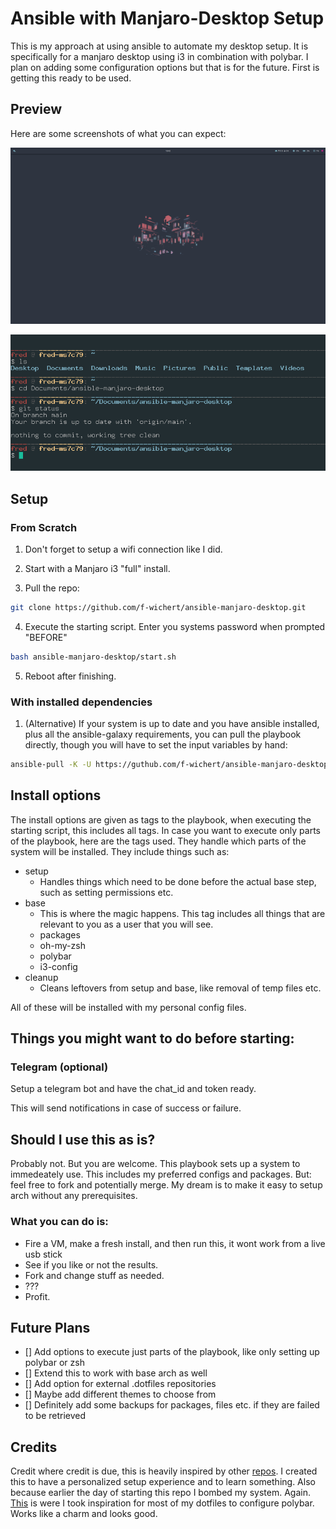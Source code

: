 # Ansible with Manjaro-Desktop Setup
This is my approach at using ansible to automate my desktop setup. It is specifically for a manjaro desktop using i3 in combination with polybar. I plan on adding some configuration options but that is for the future. First is getting this ready to be used.


## Preview
Here are some screenshots of what you can expect:

![Desktop Preview](https://github.com/f-wichert/ansible-manjaro-desktop/blob/main/res/desktop_preview.png?raw=true)

![ZSH Preview](https://github.com/f-wichert/ansible-manjaro-desktop/blob/main/res/zsh_theme.png?raw=true)


## Setup
### From Scratch
1. Don't forget to setup a wifi connection like I did.

2. Start with a Manjaro i3 "full" install.

3. Pull the repo:
```bash
git clone https://github.com/f-wichert/ansible-manjaro-desktop.git
```

4. Execute the starting script. Enter you systems password when prompted "BEFORE"
```bash
bash ansible-manjaro-desktop/start.sh
```

5. Reboot after finishing.


### With installed dependencies
1. (Alternative) If your system is up to date and you have ansible installed, plus all the ansible-galaxy requirements, you can pull the playbook directly, though you will have to set the input variables by hand:
```bash
ansible-pull -K -U https://guthub.com/f-wichert/ansible-manjaro-desktop -e user_login={{ your_username }} --tags "packages,oh-my-zsh,i3,polybar"
```


## Install options
The install options are given as tags to the playbook, when executing the starting script, this includes all tags. In case you want to execute only parts of the playbook, here are the tags used. They handle which parts of the system will be installed. They include things such as:

- setup
    - Handles things which need to be done before the actual base step, such as setting permissions etc.
- base
    - This is where the magic happens. This tag includes all things that are relevant to you as a user that you will see.
    - packages
    - oh-my-zsh
    - polybar
    - i3-config
- cleanup 
    - Cleans leftovers from setup and base, like removal of temp files etc.

All of these will be installed with my personal config files. 



## Things you might want to do before starting:

### Telegram (optional)
Setup a telegram bot and have the chat_id and token ready.

This will send notifications in case of success or failure.


## Should I use this as is?
Probably not. But you are welcome. This playbook sets up a system to immedeately use. This includes my preferred configs and packages. But: feel free to fork and potentially merge. My dream is to make it easy to setup arch without any prerequisites.


### What you can do is:
- Fire a VM, make a fresh install, and then run this, it wont work from a live usb stick
- See if you like or not the results.
- Fork and change stuff as needed.
- ???
- Profit.


## Future Plans
- [] Add options to execute just parts of the playbook, like only setting up polybar or zsh
- [] Extend this to work with base arch as well
- [] Add option for external .dotfiles repositories
- [] Maybe add different themes to choose from
- [] Definitely add some backups for packages, files etc. if they are failed to be retrieved


## Credits
Credit where credit is due, this is heavily inspired by other [repos](https://github.com/jothi-prasath/archlinux-playbook?tab=readme-ov-file). I created this to have a personalized setup experience and to learn something. Also because earlier the day of starting this repo I bombed my system. Again.
[This](https://github.com/j-milkovits/.dotfiles/tree/main) is were I took inspiration for most of my dotfiles to configure polybar. Works like a charm and looks good. 

